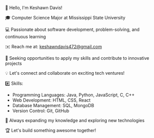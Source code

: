 👋 Hello, I'm Keshawn Davis!

🎓 Computer Science Major at Mississippi State University

💻 Passionate about software development, problem-solving, and continuous learning

✉️ Reach me at: keshawndavis472@gmail.com

🌟 Seeking opportunities to apply my skills and contribute to innovative projects

💡 Let's connect and collaborate on exciting tech ventures!

#️⃣ Skills:
- Programming Languages: Java, Python, JavaScript, C, C++
- Web Development: HTML, CSS, React
- Database Management: SQL, MongoDB
- Version Control: Git, GitHub

🌱 Always expanding my knowledge and exploring new technologies

🏆 Let's build something awesome together!
